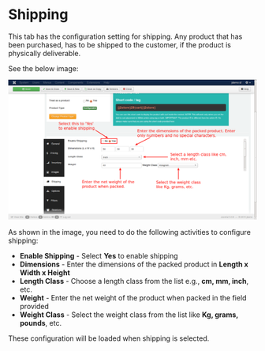# Shipping

This tab has the configuration setting for shipping. Any product that has been purchased, has to be shipped to the customer, if the product is physically deliverable.

See the below image:

![Configurable Shipping](./assets/images/product_conf_shipping.png)

As shown in the image, you need to do the following activities to configure shipping:

* **Enable Shipping** - Select **Yes** to enable shipping
* **Dimensions** - Enter the dimensions of the packed product in **Length x Width x Height**
* **Length Class** - Choose a length class from the list e.g., **cm, mm, inch**, etc.
* **Weight** - Enter the net weight of the product when packed in the field provided
* **Weight Class** - Select the weight class from the list like **Kg, grams, pounds**, etc.

These configuration will be loaded when shipping is selected.